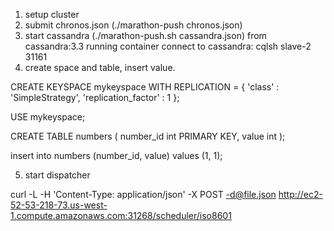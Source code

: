 1. setup cluster
2. submit chronos.json (./marathon-push chronos.json)
3. start cassandra (./marathon-push.sh cassandra.json)
    from cassandra:3.3 running container connect to cassandra: cqlsh slave-2 31161
4. create space and table, insert value.

CREATE KEYSPACE mykeyspace
WITH REPLICATION = { 'class' : 'SimpleStrategy', 'replication_factor' : 1 };

USE mykeyspace;

CREATE TABLE numbers (
  number_id int PRIMARY KEY,
  value int
);

insert into numbers (number_id, value) values (1, 1);

5. start dispatcher


curl -L -H 'Content-Type: application/json' -X POST -d@file.json  http://ec2-52-53-218-73.us-west-1.compute.amazonaws.com:31268/scheduler/iso8601
